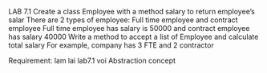 LAB 7.1
Create a class Employee with a method salary to return employee’s salar
There are 2 types of employee: Full time employee and contract employee
Full time employee has salary is 50000 and contract employee has salary 40000
Write a method to accept a list of Employee and calculate total salary
For example, company has 3 FTE and 2 contractor

Requirement: lam lai lab7.1 voi Abstraction concept